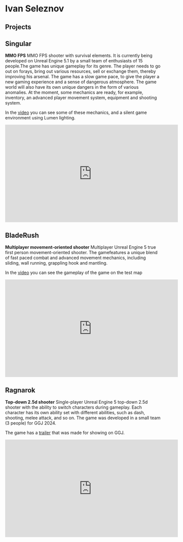 # Ivan Seleznov
## Projects

## Singular
**MMO FPS**
MMO FPS shooter with survival elements. It is currently being developed on Unreal Engine 5.1 by a small team of enthusiasts of 15 people.The game has unique gameplay for its genre. The player needs to go out on forays, bring out various resources, sell or exchange them, thereby improving his arsenal. The game has a slow game pace, to give the player a new gaming experience and a sense of dangerous atmosphere. The game world will also have its own unique dangers in the form of various anomalies.
At the moment, some mechanics are ready, for example, inventory, an advanced player movement system, equipment and shooting system. 

In the [video](https://www.youtube.com/watch?v=1GTHwwbHPJo) you can see some of these mechanics, and a silent game environment using Lumen lighting.
<iframe width="560" height="315" src="https://www.youtube.com/embed/1GTHwwbHPJo?si=NqbSnwLb_niKMXGk" title="YouTube video player" frameborder="0" allow="accelerometer; autoplay; clipboard-write; encrypted-media; gyroscope; picture-in-picture; web-share" referrerpolicy="strict-origin-when-cross-origin" allowfullscreen></iframe>



## BladeRush
**Multiplayer movement-oriented shooter**
Multiplayer Unreal Engine 5 true first person movement-oriented shooter. The gamefeatures a unique blend of fast paced combat and advanced movement mechanics, including sliding, wall running, grappling hook and mantling. 

In the [video]((https://www.youtube.com/watch?v=PdZ3-M2tONg)) you can see the gameplay of the game on the test map
<iframe width="560" height="315" src="https://www.youtube.com/embed/PdZ3-M2tONg?si=vr7POPdtBobjOoDE" title="YouTube video player" frameborder="0" allow="accelerometer; autoplay; clipboard-write; encrypted-media; gyroscope; picture-in-picture; web-share" referrerpolicy="strict-origin-when-cross-origin" allowfullscreen></iframe>


## Ragnarok
**Top-down 2.5d shooter**
Single-player Unreal Engine 5 top-down 2.5d shooter with the ability to switch characters during gameplay. Each character has its own ability set with different abilities, such as dash, shooting, melee attack, and so on. The game was developed in a small team (3 people) for GGJ 2024.

The game has a [trailer](https://www.youtube.com/watch?v=pyzRDPoQipQ) that was made for showing on GGJ.
<iframe width="560" height="315" src="https://www.youtube.com/embed/pyzRDPoQipQ?si=QSBQud4SW3GtbU_T" title="YouTube video player" frameborder="0" allow="accelerometer; autoplay; clipboard-write; encrypted-media; gyroscope; picture-in-picture; web-share" referrerpolicy="strict-origin-when-cross-origin" allowfullscreen></iframe>
